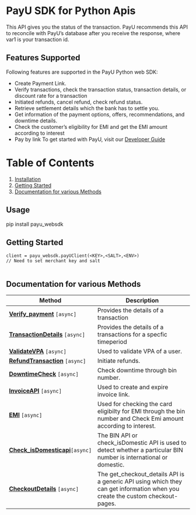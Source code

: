 
# PayU SDK for Python Apis
This API gives you the status of the transaction. PayU recommends this API to reconcile with PayU’s database after you receive the response, where var1 is your transaction id.

## Features Supported
Following features are supported in the PayU Python web SDK:
- Create Payment Link.
- Verify transactions, check the transaction status, transaction details, or discount rate for a transaction
- Initiated refunds, cancel refund, check refund status.
- Retrieve settlement details which the bank has to settle you.
- Get information of the payment options, offers, recommendations, and downtime details.
- Check the customer’s eligibility for EMI and get the EMI amount according to interest
- Pay by link
  To get started with PayU, visit our [Developer Guide](https://devguide.payu.in/low-code-web-sdk/getting-started-low-code-web-sdk/register-for-a-test-merchant-account/)
# Table of Contents
    
1. [Installation](#usage)
2. [Getting Started](#getting-started)
3. [Documentation for various Methods](#documentation-for-various-methods)
## Usage

pip install payu_websdk

## Getting Started


```shell
client = payu_websdk.payUClient(<KEY>,<SALT>,<ENV>)
// Need to set merchant key and salt
  
```




## Documentation for various Methods
Method                                                                                                           |  Description
|------------------------------------------------------------------------------------------------------------------| -------------
| [**Verify_payment**](https://github.com/payu-intrepos/web-sdk-java/blob/main/src/varify_payment.md) ```[async]```          | Provides the details of a transaction
| [**TransactionDetails**](https://github.com/payu-intrepos/web-sdk-java/blob/main/src/Transaction_dtls.md) ```[async]```    | Provides the details of a transactions for a specfic timeperiod
| [**ValidateVPA**](https://github.com/payu-intrepos/web-sdk-java/blob/main/src/ValidateUPI.md) ```[async]```                | Used to validate VPA of a user.
| [**RefundTransaction**](https://github.com/payu-intrepos/web-sdk-java/blob/main/src/RefunsApi.md) ```[async]```            | Initiate refunds.
| [**DowntimeCheck**](https://github.com/payu-intrepos/web-sdk-java/blob/main/src/DowntimeCheck.md) ```[async]```            | Check downtime through bin number.
| [**InvoiceAPI**](https://github.com/payu-intrepos/web-sdk-java/blob/main/src/InvoiceAPIs.md) ```[async]```                 |  Used to create and expire invoice link.
| [**EMI**](https://github.com/payu-intrepos/web-sdk-java/blob/main/src/EMIApi.md) ```[async]```                             |  Used for checking the card eligibilty for EMI through the bin number and Check Emi amount according to interest.
| [**Check_isDomesticapi**](https://github.com/payu-intrepos/web-sdk-java/blob/main/src/check_isDomesticapi.md)```[async]``` | The BIN API or check_isDomestic API is used to detect whether a particular BIN number is international or domestic.
| [**CheckoutDetails**](https://github.com/payu-intrepos/web-sdk-java/blob/main/src/CheckoutDetails.md) ```[async]```        |  The get_checkout_details API is a generic API using which they can get information when you create the custom checkout-pages.
